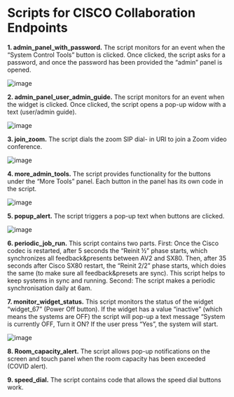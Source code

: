 <h1>Scripts for CISCO Collaboration Endpoints</h1>

**1.	admin_panel_with_password.** The script monitors for an event when the “System Control Tools” button is clicked. Once clicked, the script asks for a password, and once the password has been provided the “admin” panel is opened.

![image](https://user-images.githubusercontent.com/45620101/111865190-9aba9f00-8976-11eb-9097-bdec423e9815.png)
 
**2.	admin_panel_user_admin_guide.** The script monitors for an event when the widget is clicked. Once clicked, the script opens a pop-up widow with a text (user/admin guide).

![image](https://user-images.githubusercontent.com/45620101/111865405-cdb16280-8977-11eb-9c71-585bbe99948d.png)

**3.	join_zoom.** The script dials the zoom SIP dial- in URI to join a Zoom video conference.

![image](https://user-images.githubusercontent.com/45620101/111865420-defa6f00-8977-11eb-85bc-056c2ed28856.png)

**4.	more_admin_tools.** The script provides functionality for the buttons under the “More Tools” panel. Each button in the panel has its own code in the script.

![image](https://user-images.githubusercontent.com/45620101/111865318-74493380-8977-11eb-90f1-898baa3ab628.png)
 
**5.	popup_alert.** The script triggers a pop-up text when buttons are clicked.
 
 ![image](https://user-images.githubusercontent.com/45620101/111865327-81feb900-8977-11eb-9e26-ce141dc4f9d2.png)

**6.	periodic_job_run.** This script contains two parts.  First:  Once the Cisco codec is restarted, after 5 seconds the “Reinit ½” phase starts, which synchronizes all feedback&presents between AV2 and SX80. Then, after 35 seconds after Cisco SX80 restart, the “Reinit 2/2” phase starts, which doies the same (to make sure all feedback&presets are sync). This script helps to keep systems in sync and running. Second: The script makes a periodic synchronisation daily at 6am.

**7.	monitor_widget_status.** This script monitors the status of the widget “widget_67” (Power Off button). If the widget has a value “inactive” (which means the systems are OFF) the script will pop-up a text message “System is currently OFF, Turn it ON? If the user press “Yes”, the system will start.
 
 ![image](https://user-images.githubusercontent.com/45620101/111865333-904cd500-8977-11eb-9abb-2b65666301c5.png)
 
**8.	Room_capacity_alert.** The script allows pop-up notifications on the screen and touch panel when the room capacity has been exceeded (COVID alert).

**9.	speed_dial.** The script contains code that allows the speed dial buttons work.
